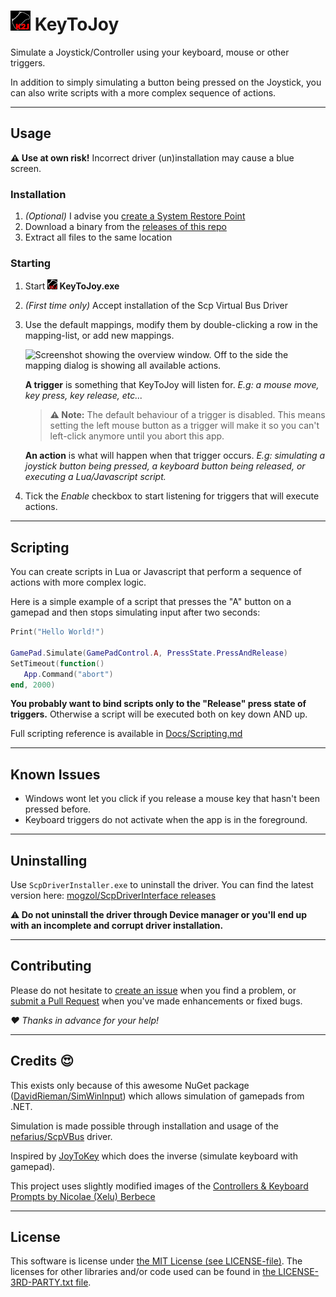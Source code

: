 # ![](KeyToJoy/Graphics/Icons/icon32.png?raw=true) KeyToJoy
Simulate a Joystick/Controller using your keyboard, mouse or other triggers.

In addition to simply simulating a button being pressed on the Joystick, you
can also write scripts with a more complex sequence of actions.

---

## Usage

**⚠ Use at own risk!** Incorrect driver (un)installation may cause a blue
screen.

### Installation

1. *(Optional)* I advise you [create a System Restore
   Point](https://support.microsoft.com/en-us/windows/create-a-system-restore-point-77e02e2a-3298-c869-9974-ef5658ea3be9)
2. Download a binary from the [releases of this
   repo](https://github.com/luttje/KeyToJoy/releases)
3. Extract all files to the same location

### Starting

1. Start **![](KeyToJoy/Graphics/Icons/icon16.png?raw=true) KeyToJoy.exe**
2. *(First time only)* Accept installation of the Scp Virtual Bus Driver
3. Use the default mappings, modify them by double-clicking a row in the mapping-list, or add new mappings.

   ![Screenshot showing the overview window. Off to the side the mapping dialog is showing all
   available actions.](.github/screenshot.png)

   **A trigger** is something that KeyToJoy will listen for. *E.g: a mouse move, key press, key
   release, etc...*
   > **⚠ Note:** The default behaviour of a trigger is disabled. This means setting the left mouse button as
   > a trigger will make it so you can't left-click anymore until you abort this app.

   **An action** is what will happen when that trigger occurs. *E.g: simulating a joystick button
   being pressed, a keyboard button being released, or executing a Lua/Javascript script.*

4. Tick the *Enable* checkbox to start listening for triggers that will execute actions.


---

## Scripting

You can create scripts in Lua or Javascript that perform a sequence of
actions with more complex logic.

Here is a simple example of a script that presses the "A" button on a
gamepad and then stops simulating input after two seconds:
```lua
Print("Hello World!")

GamePad.Simulate(GamePadControl.A, PressState.PressAndRelease)
SetTimeout(function()
   App.Command("abort")
end, 2000)
```

**You probably want to bind scripts only to the "Release" press state of
triggers.** Otherwise a script will be executed both on key down AND up.

Full scripting reference is available in
[Docs/Scripting.md](Docs/Scripting.md)

---

## Known Issues

- Windows wont let you click if you release a mouse key that hasn't been
  pressed before.
- Keyboard triggers do not activate when the app is in the foreground.

---

## Uninstalling

Use `ScpDriverInstaller.exe` to uninstall the driver. You can find the
latest version here: [mogzol/ScpDriverInterface
releases](https://github.com/mogzol/ScpDriverInterface/releases)

**⚠ Do not uninstall the driver through Device manager or you'll end up with
an incomplete and corrupt driver installation.**

---

## Contributing

Please do not hesitate to [create an issue](/../../issues/new/) when you
find a problem, or [submit a Pull Request](/../../pulls/) when you've made
enhancements or fixed bugs.

*♥ Thanks in advance for your help!*

---

## Credits 😍

This exists only because of this awesome NuGet package
([DavidRieman/SimWinInput](https://github.com/DavidRieman/SimWinInput))
which allows simulation of gamepads from .NET.

Simulation is made possible through installation and usage of the
[nefarius/ScpVBus](https://github.com/nefarius/ScpVBus) driver. 

Inspired by [JoyToKey](https://joytokey.net/en/) which does the inverse
(simulate keyboard with gamepad).

This project uses slightly modified images of the [Controllers & Keyboard
Prompts by Nicolae (Xelu) Berbece](https://thoseawesomeguys.com/prompts/)

---

## License

This software is license under [the MIT License (see
LICENSE-file)](LICENSE). The licenses for other libraries and/or code used
can be found in [the LICENSE-3RD-PARTY.txt file](LICENSE-3RD-PARTY.txt).